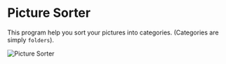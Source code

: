Picture Sorter
==============

This program help you sort your pictures into categories. (Categories are simply `folders`).

![Picture Sorter](https://raw.github.com/diantahoc/picture-sorter/master/preview.jpg "Picture Sorter")

